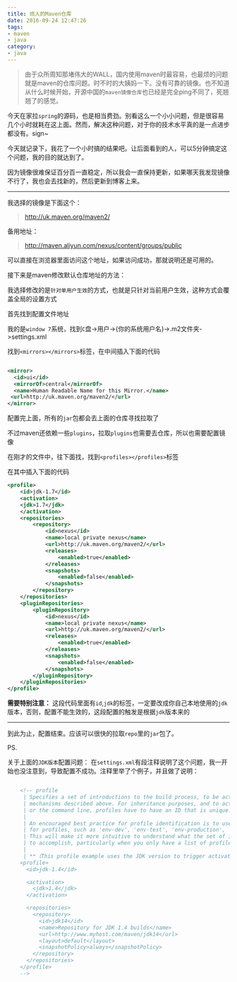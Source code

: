 ```yaml
---
title: 烦人的Maven仓库
date: 2016-09-24 12:47:26
tags:
- maven
- java
category:
- java
---
```


> 由于众所周知那堵伟大的WALL，国内使用maven时最容易，也最烦的问题就是maven的仓库问题。时不时的大姨妈一下。没有可靠的镜像。也不知道从什么时候开始，开源中国的`maven镜像仓库`也已经是完全ping不同了，死翘翘了的感觉。


今天在家拉`spring`的源码，也是相当费劲。别看这么一个小小问题，但是很容易几个小时就耗在这上面。然而，解决这种问题，对于你的技术水平真的是一点进步都没有。sign~

今天就记录下，我花了一个小时搞的结果吧。让后面看到的人，可以5分钟搞定这个问题，我的目的就达到了。

<!-- more-->

因为镜像很难保证百分百一直稳定，所以我会一直保持更新，如果哪天我发现镜像不行了，我也会去找新的，然后更新到博客上来。

----

我选择的镜像是下面这个：

> http://uk.maven.org/maven2/

备用地址：
> http://maven.aliyun.com/nexus/content/groups/public

可以直接在浏览器里面访问这个地址，如果访问成功，那就说明还是可用的。

接下来是maven修改默认仓库地址的方法：

我选择修改的是`针对单用户生效`的方式，也就是只针对当前用户生效，这种方式会覆盖全局的设置方式

首先找到配置文件地址

我的是`window 7`系统，找到`C`盘->用户->{你的系统用户名}->.m2文件夹->settings.xml

找到`<mirrors></mirrors>`标签，在中间插入下面的代码

```xml

<mirror>
  <id>ui</id>
  <mirrorOf>central</mirrorOf>
  <name>Human Readable Name for this Mirror.</name>
 <url>http://uk.maven.org/maven2/</url>
</mirror>

```

配置完上面，所有的`jar`包都会去上面的仓库寻找拉取了

不过maven还依赖一些`plugins`，拉取`plugins`也需要去仓库，所以也需要配置镜像

在刚才的文件中，往下面找，找到`<profiles></profiles>`标签

在其中插入下面的代码

```xml
<profile>
    <id>jdk-1.7</id>
    <activation>
    <jdk>1.7</jdk>
    </activation>
    <repositories>
        <repository>
            <id>nexus</id>
            <name>local private nexus</name>
            <url>http://uk.maven.org/maven2/</url>
            <releases>
                <enabled>true</enabled>
            </releases>
            <snapshots>
                <enabled>false</enabled>
            </snapshots>
        </repository>
    </repositories>
    <pluginRepositories>
        <pluginRepository>
            <id>nexus</id>
            <name>local private nexus</name>
            <url>http://uk.maven.org/maven2/</url>
            <releases>
                <enabled>true</enabled>
            </releases>
            <snapshots>
                <enabled>false</enabled>
            </snapshots>
        </pluginRepository>
    </pluginRepositories>
</profile>

```

**需要特别注意：** 这段代码里面有`id`,`jdk`的标签，一定要改成你自己本地使用的`jdk`版本，否则，配置不能生效的，这段配置的触发是根据`jdk`版本来的

---

到此为止，配置结束。应该可以很快的拉取`repo`里的`jar`包了。

PS.

关于上面的`JDK版本`配置问题：
在`settings.xml`有段注释说明了这个问题，我一开始也没注意到，导致配置不成功。注释里举了个例子，并且做了说明：

```xml

    <!-- profile
     | Specifies a set of introductions to the build process, to be activated using one or more of the
     | mechanisms described above. For inheritance purposes, and to activate profiles via <activatedProfiles/>
     | or the command line, profiles have to have an ID that is unique.
     |
     | An encouraged best practice for profile identification is to use a consistent naming convention
     | for profiles, such as 'env-dev', 'env-test', 'env-production', 'user-jdcasey', 'user-brett', etc.
     | This will make it more intuitive to understand what the set of introduced profiles is attempting
     | to accomplish, particularly when you only have a list of profile id's for debug.
     |
     | **（This profile example uses the JDK version to trigger activation, and provides a JDK-specific repo.）** 主要就是这句话
    <profile>
      <id>jdk-1.4</id>

      <activation>
        <jdk>1.4</jdk>
      </activation>

      <repositories>
        <repository>
          <id>jdk14</id>
          <name>Repository for JDK 1.4 builds</name>
          <url>http://www.myhost.com/maven/jdk14</url>
          <layout>default</layout>
          <snapshotPolicy>always</snapshotPolicy>
        </repository>
      </repositories>
    </profile>
    -->

```